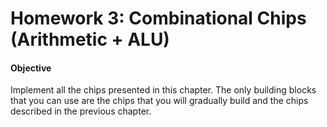 # Homework 3: Combinational Chips (Arithmetic + ALU)

#### Objective
Implement all the chips presented in this chapter. The only building blocks that
you can use are the chips that you will gradually build and the chips
described in the previous chapter.
